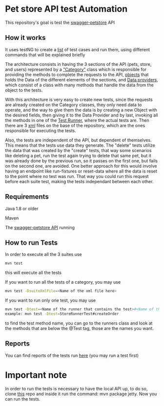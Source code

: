 # Pet store API test Automation

This repository's goal is test the [swagger-petstore](https://github.com/swagger-api/swagger-petstore) API

## How it works

It uses testNG to create a [list](testCases.md) of test cases and run them, using different commands that will be explained briefly

The architecture consists in having the 3 sections of the API (pets, store, and users) represented by a ["Category"](src/test/java/com/petstoreAutomation/Classes/Pets/PetCategory.java) class which is responsible for providing the methods to complete the requests to the API, [objects](src/test/java/com/petstoreAutomation/Classes/Pets/Pet1.java) that holds the Data of the different elements of the sections, and [Data providers](src/test/java/com/petstoreAutomation/TestDataProviders.java), which consist of a class with many methods that handle the data from the object to the tests. 


With this architecture is very easy to create new tests, since the requests are already created on the Category classes, they only need data to operate, and the way to give them the data is by creating a new Object with the desired fields, then giving it to the Data Provider and by last, invoking all the methods in one of the [Test Runner](src/test/java/com/petstoreAutomation/runners/StoreRunnerTest.java), where the actual tests are.
Then there are 3 [xml](StoreTestSuite.xml) files on the base of the repository, which are the ones responsible for executing the tests.


Also, the tests are independent of the API, but dependent of themselves. This means that the tests use data they generate. The "delete" tests utilize the data that was created by the "create" tests, that way some scenarios like deleting a pet, run the test again trying to delete that same pet, but it was already done by the previous run, so it passes on the first one, but fails on the second one, are avoided. One better approach for this would involve having an endpoint like run-fixtures or reset-data where all the data is reset to the point where no test was run. That way you could run this request before each suite test, making the tests independant between each other.



## Requirements



Java 1.8 or older

Maven

The [swagger-petstore API](https://github.com/swagger-api/swagger-petstore) running


## How to run Tests


In order to execute all the 3 suites use 
```bash
mvn test
```
this will execute all the tests

If you want to run all the tests of a category, you may use
```bash
mvn test -DsuiteXmlFile=<Name of the xml file here>
```

If you want to run only one test, you may use
```bash
mvn test -Dtest=<Name of the runner that contains the test>#<Name of the test>
example: mvn test -Dtest=StoreRunnerTest#createOrder
```
to find the test method name, you can go to the runners class and look at the methods that are below the @Test tag, those are the names you want.

## Reports

You can find reports of the tests run [here](target/surefire-reportsindex.html) 
(you may run a test first)

# Important note

In order to run the tests is necessary to have the local API up, to do so, clone [this](https://github.com/swagger-api/swagger-petstore) repo and inside it run the command: mvn package jetty.
Now you can run the tests.